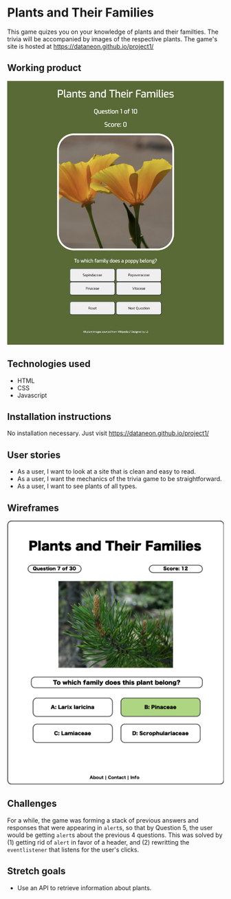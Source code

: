 # Plants and Their Families
This game quizes you on your knowledge of plants and their familties. The trivia will be accompanied by images of the respective plants. The game's site is hosted at https://dataneon.github.io/project1/

## Working product
![image of product](/img/product.jpg)

## Technologies used
* HTML
* CSS
* Javascript

## Installation instructions
No installation necessary. Just visit https://dataneon.github.io/project1/

## User stories
* As a user, I want to look at a site that is clean and easy to read.
* As a user, I want the mechanics of the trivia game to be straightforward.
* As a user, I want to see plants of all types.

## Wireframes
![image of proposal wireframe](/img/wireframe.png)

## Challenges
For a while, the game was forming a stack of previous answers and responses that were appearing in `alert`s, so that by Question 5, the user would be getting `alert`s about the previous 4 questions. This was solved by (1) getting rid of `alert` in favor of a header, and (2) rewritting the `eventlistener` that listens for the user's clicks.

## Stretch goals
* Use an API to retrieve information about plants.